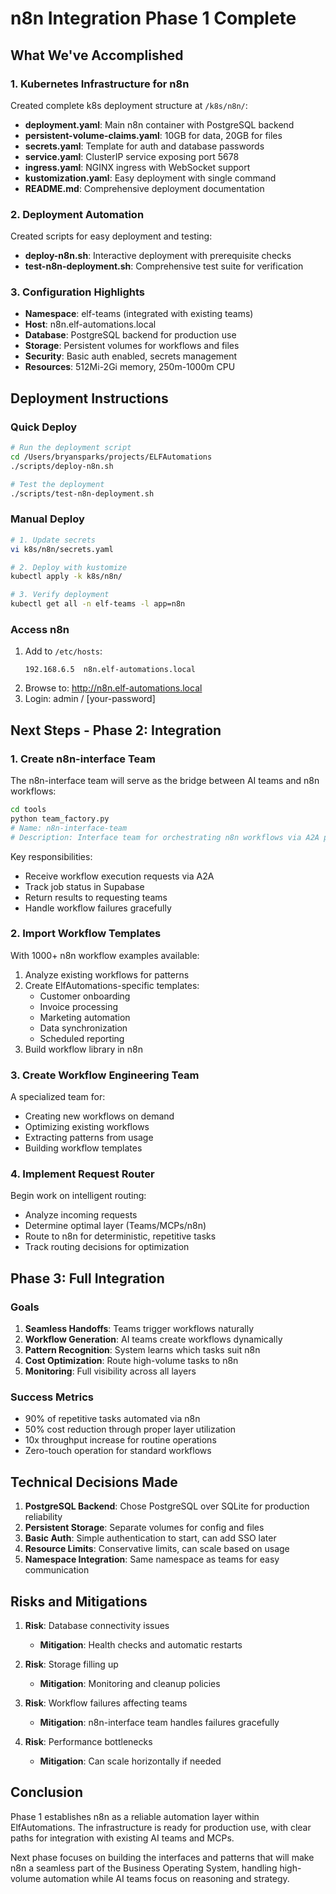# n8n Integration Phase 1 Complete

## What We've Accomplished

### 1. Kubernetes Infrastructure for n8n
Created complete k8s deployment structure at `/k8s/n8n/`:
- **deployment.yaml**: Main n8n container with PostgreSQL backend
- **persistent-volume-claims.yaml**: 10GB for data, 20GB for files
- **secrets.yaml**: Template for auth and database passwords
- **service.yaml**: ClusterIP service exposing port 5678
- **ingress.yaml**: NGINX ingress with WebSocket support
- **kustomization.yaml**: Easy deployment with single command
- **README.md**: Comprehensive deployment documentation

### 2. Deployment Automation
Created scripts for easy deployment and testing:
- **deploy-n8n.sh**: Interactive deployment with prerequisite checks
- **test-n8n-deployment.sh**: Comprehensive test suite for verification

### 3. Configuration Highlights
- **Namespace**: elf-teams (integrated with existing teams)
- **Host**: n8n.elf-automations.local
- **Database**: PostgreSQL backend for production use
- **Storage**: Persistent volumes for workflows and files
- **Security**: Basic auth enabled, secrets management
- **Resources**: 512Mi-2Gi memory, 250m-1000m CPU

## Deployment Instructions

### Quick Deploy
```bash
# Run the deployment script
cd /Users/bryansparks/projects/ELFAutomations
./scripts/deploy-n8n.sh

# Test the deployment
./scripts/test-n8n-deployment.sh
```

### Manual Deploy
```bash
# 1. Update secrets
vi k8s/n8n/secrets.yaml

# 2. Deploy with kustomize
kubectl apply -k k8s/n8n/

# 3. Verify deployment
kubectl get all -n elf-teams -l app=n8n
```

### Access n8n
1. Add to `/etc/hosts`:
   ```
   192.168.6.5  n8n.elf-automations.local
   ```
2. Browse to: http://n8n.elf-automations.local
3. Login: admin / [your-password]

## Next Steps - Phase 2: Integration

### 1. Create n8n-interface Team
The n8n-interface team will serve as the bridge between AI teams and n8n workflows:
```bash
cd tools
python team_factory.py
# Name: n8n-interface-team
# Description: Interface team for orchestrating n8n workflows via A2A protocol
```

Key responsibilities:
- Receive workflow execution requests via A2A
- Track job status in Supabase
- Return results to requesting teams
- Handle workflow failures gracefully

### 2. Import Workflow Templates
With 1000+ n8n workflow examples available:
1. Analyze existing workflows for patterns
2. Create ElfAutomations-specific templates:
   - Customer onboarding
   - Invoice processing
   - Marketing automation
   - Data synchronization
   - Scheduled reporting
3. Build workflow library in n8n

### 3. Create Workflow Engineering Team
A specialized team for:
- Creating new workflows on demand
- Optimizing existing workflows
- Extracting patterns from usage
- Building workflow templates

### 4. Implement Request Router
Begin work on intelligent routing:
- Analyze incoming requests
- Determine optimal layer (Teams/MCPs/n8n)
- Route to n8n for deterministic, repetitive tasks
- Track routing decisions for optimization

## Phase 3: Full Integration

### Goals
1. **Seamless Handoffs**: Teams trigger workflows naturally
2. **Workflow Generation**: AI teams create workflows dynamically
3. **Pattern Recognition**: System learns which tasks suit n8n
4. **Cost Optimization**: Route high-volume tasks to n8n
5. **Monitoring**: Full visibility across all layers

### Success Metrics
- 90% of repetitive tasks automated via n8n
- 50% cost reduction through proper layer utilization
- 10x throughput increase for routine operations
- Zero-touch operation for standard workflows

## Technical Decisions Made

1. **PostgreSQL Backend**: Chose PostgreSQL over SQLite for production reliability
2. **Persistent Storage**: Separate volumes for config and files
3. **Basic Auth**: Simple authentication to start, can add SSO later
4. **Resource Limits**: Conservative limits, can scale based on usage
5. **Namespace Integration**: Same namespace as teams for easy communication

## Risks and Mitigations

1. **Risk**: Database connectivity issues
   - **Mitigation**: Health checks and automatic restarts

2. **Risk**: Storage filling up
   - **Mitigation**: Monitoring and cleanup policies

3. **Risk**: Workflow failures affecting teams
   - **Mitigation**: n8n-interface team handles failures gracefully

4. **Risk**: Performance bottlenecks
   - **Mitigation**: Can scale horizontally if needed

## Conclusion

Phase 1 establishes n8n as a reliable automation layer within ElfAutomations. The infrastructure is ready for production use, with clear paths for integration with existing AI teams and MCPs. 

Next phase focuses on building the interfaces and patterns that will make n8n a seamless part of the Business Operating System, handling high-volume automation while AI teams focus on reasoning and strategy.